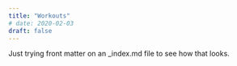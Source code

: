 ```yaml
---
title: "Workouts"
# date: 2020-02-03
draft: false
---
```


Just trying front matter on an \_index.md file to see how that looks.
